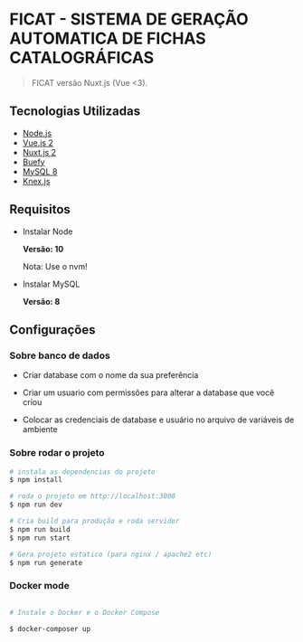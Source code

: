 # FICAT - SISTEMA DE GERAÇÃO AUTOMATICA DE FICHAS CATALOGRÁFICAS

> FICAT versão Nuxt.js (Vue <3).

## Tecnologias Utilizadas

- [Node.js](https://nodejs.org/en/)
- [Vue.js 2](https://v2.vuejs.org/)
- [Nuxt.js 2](https://nuxtjs.org/)
- [Buefy](https://buefy.org/)
- [MySQL 8](https://dev.mysql.com/doc/)
- [Knex.js](http://knexjs.org/)

## Requisitos

- Instalar Node

    **Versão: 10**

    Nota: Use o nvm!

- Instalar MySQL

    **Versão: 8**

## Configurações

### Sobre banco de dados

- Criar database com o nome da sua preferência

- Criar um usuario com permissões para alterar a database que você criou

- Colocar as credenciais de database e usuário no arquivo de variáveis de ambiente
  
### Sobre rodar o projeto

``` bash
# instala as dependencias do projeto
$ npm install

# roda o projeto em http://localhost:3000
$ npm run dev

# Cria build para produção e roda servidor
$ npm run build
$ npm run start

# Gera projeto estatico (para nginx / apache2 etc)
$ npm run generate

```
### Docker mode

``` bash

# Instale o Docker e o Docker Compose

$ docker-composer up
